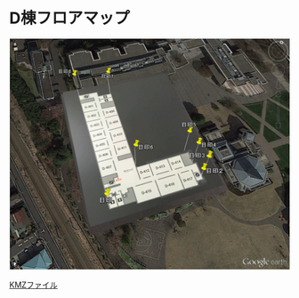 # D棟フロアマップ

![](https://raw.githubusercontent.com/rinaaaoda/AGU_Sagamihara_baseMap/master/temp/BuildingD.png)

[KMZファイル](https://github.com/rinaaaoda/AGU_Sagamihara_baseMap/blob/master/BuidlingD/BuildingD_vol2.kmz)
